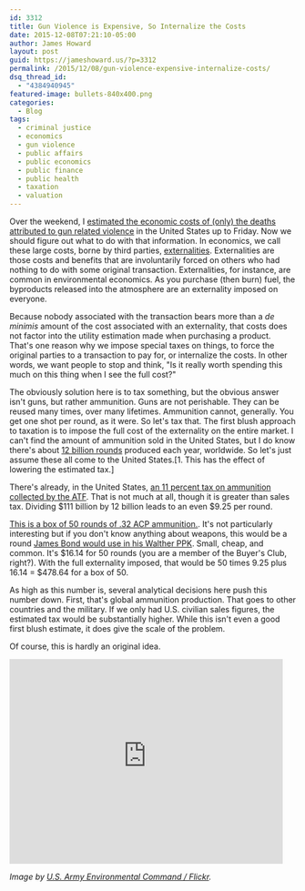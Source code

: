 ```yaml
---
id: 3312
title: Gun Violence is Expensive, So Internalize the Costs
date: 2015-12-08T07:21:10-05:00
author: James Howard
layout: post
guid: https://jameshoward.us/?p=3312
permalink: /2015/12/08/gun-violence-expensive-internalize-costs/
dsq_thread_id:
  - "4384940945"
featured-image: bullets-840x400.png
categories:
  - Blog
tags:
  - criminal justice
  - economics
  - gun violence
  - public affairs
  - public economics
  - public finance
  - public health
  - taxation
  - valuation
---
```

Over the weekend, I [estimated the economic costs of (only) the deaths attributed to gun related violence](https://jameshoward.us/2015/12/05/gun-related-violence-recession/) in the United States up to Friday.  Now we should figure out what to do with that information.  In economics, we call these large costs, borne by third parties, [externalities](https://en.wikipedia.org/wiki/Externality).  Externalities are those costs and benefits that are involuntarily forced on others who had nothing to do with some original transaction.  Externalities, for instance, are common in environmental economics.  As you purchase (then burn) fuel, the byproducts released into the atmosphere are an externality imposed on everyone.

Because nobody associated with the transaction bears more than a _de minimis_ amount of the cost associated with an externality, that costs does not factor into the utility estimation made when purchasing a product.  That's one reason why we impose special taxes on things, to force the original parties to a transaction to pay for, or internalize the costs.  In other words, we want people to stop and think, "Is it really worth spending this much on this thing when I see the full cost?"

The obviously solution here is to tax something, but the obvious answer isn't guns, but rather ammunition.  Guns are not perishable.  They can be reused many times, over many lifetimes.  Ammunition cannot, generally.  You get one shot per round, as it were.  So let's tax that.  The first blush approach to taxation is to impose the full cost of the externality on the entire market.  I can't find the amount of ammunition sold in the United States, but I do know there's about [12 billion rounds](https://www.oxfam.org/en/pressroom/pressreleases/2012-05-30/ammunition-trade-tops-4-billion-yet-little-regulation-control-and) produced each year, worldwide.  So let's just assume these all come to the United States.[1.  This has the effect of lowering the estimated tax.]

There's already, in the United States, [an 11 percent tax on ammunition collected by the ATF](http://www.forbes.com/sites/danielfisher/2013/04/09/the-bullet-bubble-is-ammo-the-next-bitcoin-or-gold-in-the-1970s/).  That is not much at all, though it is greater than sales tax.  Dividing $111 billion by 12 billion leads to an even $9.25 per round.  

[This is a box of 50 rounds of .32 ACP ammunition.](http://www.sportsmansguide.com/product/index/50-rds-geco-32-auto-73-grain-fmj-ammo?a=1701212).  It's not particularly interesting but if you don't know anything about weapons, this would be a round [James Bond would use in his Walther PPK](http://jamesbond.wikia.com/wiki/Walther_PPK).  Small, cheap, and common.  It's $16.14 for 50 rounds (you are a member of the Buyer's Club, right?).  With the full externality imposed, that would be 50 times 9.25 plus 16.14 = $478.64 for a box of 50.  

As high as this number is, several analytical decisions here push this number down.  First, that's global ammunition production.  That goes to other countries and the military.  If we only had U.S. civilian sales figures, the estimated tax would be substantially higher.  While this isn't even a good first blush estimate, it does give the scale of the problem.  

Of course, this is hardly an original idea.  

<iframe width="480" height="360" src="https://www.youtube-nocookie.com/embed/OuX-nFmL0II?showinfo=0" frameborder="0" allowfullscreen></iframe>

_Image by [U.S. Army Environmental Command / Flickr](https://www.flickr.com/photos/armyenvironmental/3552296540)._
